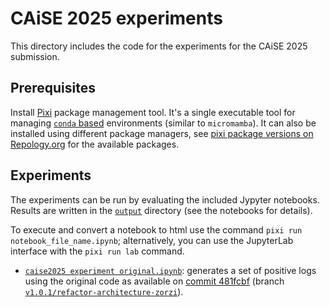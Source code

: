 # CAiSE 2025 experiments

This directory includes the code for the experiments for the CAiSE 2025 submission.

## Prerequisites

Install [Pixi](https://pixi.sh/latest/) package management tool. It's a single executable tool for managing [`conda` based](https://pixi.sh/latest/switching_from/conda/) environments (similar to `micromamba`). It can also be installed using different package managers, see [pixi package versions on Repology.org](https://repology.org/project/pixi/versions) for the available packages.

## Experiments

The experiments can be run by evaluating the included Jypyter notebooks. Results are written in the [`output`](output/) directory (see the notebooks for details).

To execute and convert a notebook to html use the command `pixi run notebook_file_name.ipynb`; alternatively, you can use the JupyterLab interface with the `pixi run lab` command.

- [`caise2025 experiment original.ipynb`](caise2025%20experiment%20original.ipynb): generates a set of positive logs using the original code as available on [commit 481fcbf](https://github.com/ivanDonadello/Declare4Py/commit/481fcbff26130c5442dea7f12296aa0e7947ca9c) (branch [`v1.0.1/refactor-architecture-zorzi`](https://github.com/pandamarty/declare4py-v2.0/compare/main...ivanDonadello:Declare4Py:v1.0.1/refactor-architecture-zorzi)).

